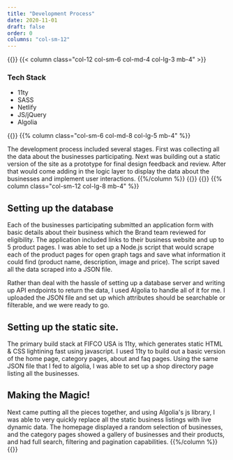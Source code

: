 ```yaml
---
title: "Development Process"
date: 2020-11-01
draft: false
order: 0
columns: "col-sm-12"
---
```

{{<row>}}
{{< column class="col-12 col-sm-6 col-md-4 col-lg-3 mb-4" >}}
<div class="text-light bg-info mb-4 p-3">
<h3 class="mb-1 mt-2 font-weight-bolder">Tech Stack</h3>
<ul>
<li class="mb-1">11ty</li>
<li class="mb-1">SASS</li>
<li class="mb-1">Netlify</li>
<li class="mb-1">JS/jQuery</li>
<li class="mb-1">Algolia</li>
</ul>
</div>
{{</column >}}
{{% column class="col-sm-6 col-md-8 col-lg-5 mb-4" %}}

The development process included several stages. First was collecting all the data about the businesses participating. Next was building out a static version of the site as a prototype for final design feedback and review. After that would come adding in the logic layer to display the data about the businesses and implement user interactions.
{{%/column %}}
{{</row>}}
{{<row>}}
{{% column class="col-sm-12  col-lg-8 mb-4" %}}

## Setting up the database
Each of the businesses participating submitted an application form with basic details about their business which the Brand team reviewed for eligibility. The application included links to their business website and up to 5 product pages. I was able to set up a Node.js script that would scrape each of the product pages for open graph tags and save what information it could find (product name, description, image and price). The script saved all the data scraped into a JSON file. 

Rather than deal with the hassle of setting up a database server and writing up API endpoints  to return the data, I used Algolia to handle all of it for me. I uploaded the JSON file and set up which attributes should be searchable or filterable, and we were ready to go.

## Setting up the static site.
The primary build stack at FIFCO USA is 11ty, which generates static HTML & CSS lightining fast using javascript. I used 11ty to build out a basic version of the home page, category pages, about and faq pages. Using the same JSON file that I fed to algolia, I was able to set up a shop directory page listing all the businesses.

## Making the Magic!
Next came putting all the pieces together, and using Algolia's js library, I was able to very quickly replace all the static business listings with live dynamic data. The homepage displayed a random selection of businesses, and the category pages showed a gallery of businesses and their products, and had full search, filtering and pagination capabilities. 
{{%/column %}}
{{</row>}}